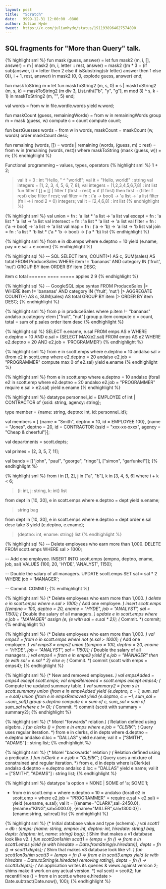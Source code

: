 ```yaml
---
layout: post
title:  "Scratch"
date:   9999-12-31 12:00:00 -0800
author: Julian Hyde
tweet:  https://x.com/julianhyde/status/1911938964627574890
---
```



## SQL fragments for "More than Query" talk.

{% highlight sml %}
fun mask (guess, answer) =
  let
    fun mask2 (m, i, [], answer) = m
      | mask2 (m, i, letter :: rest, answer) =
          mask2 ((m * 3
          + (if sub(answer, i) = letter
               then 2
             else if isSubstring(str letter) answer
               then 1
             else 0)), i + 1, rest, answer)
  in
    mask2 (0, 0, explode guess, answer)
  end;

fun maskToString m =
  let
    fun maskToString2 (m, s, 0) = s
      | maskToString2 (m, s, k) =
        maskToString2 (m div 3,
          List.nth(["b", "y", "g"], m mod 3) ^ s,
          k - 1)
  in
    maskToString2 (m, "", 5)
  end;

val words = from w in file.wordle.words yield w.word;

fun maskCount (guess, remainingWords) =
  from w in remainingWords
    group m = mask (guess, w) compute c = count
    compute count;

fun bestGuesses words =
  from w in words,
    maskCount = maskCount (w, words)
    order maskCount desc;

fun remaining (words, []) = words
  | remaining (words, (guess, m) :: rest) =
      from w in (remaining (words, rest))
      where maskToString (mask (guess, w)) = m;
{% endhighlight %}

Functional programming  –  values, types, operators
{% highlight sml %}
1 + 2;
> val it = 3 : int
"Hello, " ^ "world!";
> val it = "Hello, world!" : string
val integers = [1, 2, 3, 4, 5, 6, 7, 8];
> val integers = [1,2,3,4,5,6,7,8] : int list
fun filter f [] = []
  | filter f (first :: rest) =
      if (f first)
        then first :: (filter f rest)
        else filter f rest;
> val filter = fn : ('a -> bool) -> 'a list -> 'a list
filter (fn i => i mod 2 = 0) integers;
> val it = [2,4,6,8] : int list
{% endhighlight %}

{% highlight sml %}
val union = fn : 'a list * 'a list -> 'a list
val except = fn : 'a list * 'a list -> 'a list
val intersect = fn : 'a list * 'a list -> 'a list
val filter = fn : ('a -> bool) -> 'a list -> 'a list
val map = fn : ('a -> 'b) -> 'a list -> 'b list
val join = fn
  : 'a list * 'b list * ('a * 'b -> bool)
    -> ('a * 'b) list
{% endhighlight %}

{% highlight sml %}
from e in db.emps
  where e.deptno = 10
  yield {e.name, pay = e.sal + e.comm}
{% endhighlight %}

{% highlight sql %}
-- SQL
SELECT item, COUNT(*) AS c,
  SUM(sales) AS total
FROM ProduceSales
WHERE item != 'bananas'
  AND category IN ('fruit', 'nut')
GROUP BY item
ORDER BY item DESC;

item      c total
====== ==== =====
apples    2     9
{% endhighlight %}

{% highlight sql %}
-- GoogleSQL pipe syntax
FROM ProduceSales
|> WHERE item != 'bananas'
    AND category IN ('fruit', 'nut')
|> AGGREGATE COUNT(*) AS c, SUM(sales) AS total
   GROUP BY item
|> ORDER BY item DESC;
{% endhighlight %}

{% highlight sml %}
from p in produceSales
  where p.item != "bananas"
    andalso p.category elem ["fruit", "nut"]
  group p.item compute c = count,
    total = sum of p.sales
  order item desc
{% endhighlight %}

{% highlight sql %}
SELECT e.ename, e.sal
FROM emps AS e
WHERE e.deptno = 10
AND e.sal > (SELECT MAX(e2.sal)
             FROM emps AS e2
             WHERE e2.deptno = 20
             AND e2.job = 'PROGRAMMER')
{% endhighlight %}

{% highlight sml %}
from e in scott.emps
  where e.deptno = 10
    andalso sal >
    (from e2 in scott.emp
      where e2.deptno = 20
        andalso e2.job = "PROGRAMMER"
      compute max 0 of e2.sal)
  yield e.ename
{% endhighlight %}

{% highlight sml %}
from e in scott.emp
  where e.deptno = 10
    andalso
    (forall e2 in scott.emp
      where e2.deptno = 20
        andalso e2.job = "PROGRAMMER"
      require e.sal > e2.sal)
  yield e.ename
{% endhighlight %}

{% highlight sml %}
datatype personnel_id =
    EMPLOYEE of int
  | CONTRACTOR of {ssid: string, agency: string};

type member = {name: string, deptno: int, id: personnel_id};

val members = [
  {name = "Smith", deptno = 10, id = EMPLOYEE 100},
  {name = "Jones", deptno = 20,
   id = CONTRACTOR {ssid = "xxx-xx-xxxx", agency = "Cheap & cheerful"}];

val departments = scott.depts;

val primes = [2, 3, 5, 7, 11];

val bands = [["john", "paul", "george", "ringo"], ["simon", "garfunkel"]];
{% endhighlight %}

{% highlight sml %}
from i in [1, 2],
    j in ["a", "b"],
    k in [3, 4, 5, 6]
  where i + k < 6;
> {i: int, j: string, k: int} list

from dept in [10, 30],
    e in scott.emps
  where e.deptno = dept
  yield e.ename;
> string bag

from dept in [10, 30],
    e in scott.emps
  where e.deptno = dept
  order e.sal desc
  take 3
  yield {e.deptno, e.ename};
> {deptno: int, ename: string} list
{% endhighlight %}

{% highlight sql %}
-- Delete employees who earn more than 1,000.
DELETE FROM scott.emps
WHERE sal > 1000;

-- Add one employee.
INSERT INTO scott.emps (empno, deptno, ename, job, sal)
VALUES (100, 20, 'HYDE', 'ANALYST', 1150);

-- Double the salary of all managers.
UPDATE scott.emps
SET sal = sal * 2
WHERE job = 'MANAGER';

-- Commit.
COMMIT;
{% endhighlight %}

{% highlight sml %}
(* Delete employees who earn more than 1,000. *)
delete e in scott.emps
  where e.sal > 1000;
(* Add one employee. *)
insert scott.emps
  [{empno = 100, deptno = 20, ename = "HYDE",
    job = "ANALYST", sal = 1150}];
(* Double the salary of all managers. *)
update e in scott.emps
  where e.job = "MANAGER"
  assign (e, {e with sal = e.sal * 2});
(* Commit. *)
commit;
{% endhighlight %}

{% highlight sml %}
(* Delete employees who earn more than 1,000. *)
val emps2 =
  from e in scott.emps
    where not (e.sal > 1000);
(* Add one employee. *)
val emps3 = emps2 union
  [{empno = 100, deptno = 20, ename = "HYDE", job = "ANALYST",
    sal = 1150}];
(* Double the salary of all managers. *)
val emps4 =
  from e in emps3
    yield if e.job = "MANAGER"
      then {e with sal = e.sal * 2}
      else e;
(* Commit. *)
commit {scott with emps = emps4};
{% endhighlight %}

{% highlight sml %}
(* New and removed employees. *)
val empsAdded = emps4 except scott.emps;
val empsRemoved = scott.emps except emps4;
(* Compute the updated summary table. *)
val summary2 =
  from s in scott.summary
    union
      (from e in empsAdded
        yield {e.deptno, c = 1, sum_sal = e.sal}
    union
      (from e in empsRemoved
        yield {e.deptno, c = ~1, sum_sal = ~sum_sal})
    group s.deptno compute c = sum of c, sum_sal = sum of sum_sal
    where c != 0);
(* Commit. *)
commit {scott with summary = summary2};
{% endhighlight %}

{% highlight sml %}
(* Morel "forwards" relation *)
(* Relation defined using algebra. *)
fun clerks () =
  from e in emps
    where e.job = "CLERK";
(* Query uses regular iteration. *)
from e in clerks,
    d in depts
  where d.deptno = e.deptno
  andalso d.loc = "DALLAS"
  yield e.name;
val it =
  ["SMITH", "ADAMS"] : string list;
{% endhighlight %}

{% highlight sml %}
(* Morel "backwards" relation *)
(* Relation defined using a predicate. *)
fun isClerk e =
  e.job = "CLERK";
(* Query uses a mixture of constrained
   and regular iteration. *)
from e,
    d in depts
  where isClerk(e)
    andalso d.deptno = e.deptno
    andalso d.loc = "DALLAS"
  yield e.name;
val it =
  ["SMITH", "ADAMS"] : string list;
{% endhighlight %}

{% highlight sml %}
datatype 'a option = NONE | SOME of 'a;
SOME 1;

- from e in scott.emp
=   where e.deptno = 10
=   andalso (forall e2 in scott.emp
=     where e2.job = "PROGRAMMER"
=     require e.sal > e2.sal)
=   yield {e.ename, e.sal};
val it =
  [{ename="CLARK",sal=2450.0},{ename="KING",sal=5000.0},
   {ename="MILLER",sal=1300.0}] : {ename:string, sal:real} list
{% endhighlight %}

{% highlight sml %}
(* Initial database value and type (schema). *)
val scott1 = db
  : {emps: {name: string, empno: int, deptno: int,
            hiredate: string} bag,
    depts: {deptno: int, name: string} bag};
(* Shim that makes a v1 database look like v2. *)
fun scott2on1shim scott1 =
  {emps =
    fn () => from e in scott1.emps
      yield {e with hiredate = Date.fromString(e.hiredate)},
   depts = fn () => scott1.depts};
(* Shim that makes v3 database look like v1. *)
fun scott1on3shim scott3 =
  {emps =
    fn () => from e in scott3.emps
      yield {e with hiredate = Date.toString(e.hiredate)
               removing rating},
   depts = fn () => scott3.depts};
(* An application writes its queries & views against version 2;
   shims make it work on any actual version. *)
val scott = scott2;
fun recentHires () =
  from e in scott.e
    where e.hiredate > Date.subtract(Date.now(), 100);
{% endhighlight %}
